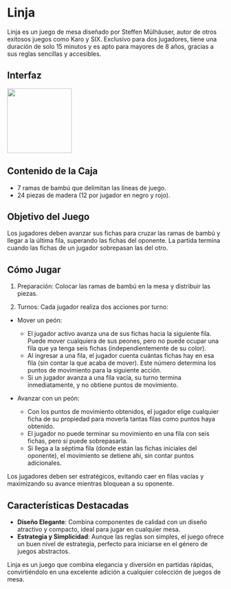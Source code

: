 # Linja
Linja es un juego de mesa diseñado por Steffen Mülhäuser, autor de otros exitosos juegos como Karo y SIX. Exclusivo para dos jugadores, tiene una duración de solo 15 minutos y es apto para mayores de 8 años, gracias a sus reglas sencillas y accesibles.

## Interfaz
<img src="https://github.com/user-attachments/assets/051c4edd-6208-430a-a5c4-337ef0ec7614" width="150">


## Contenido de la Caja
- 7 ramas de bambú que delimitan las líneas de juego.
- 24 piezas de madera (12 por jugador en negro y rojo).
  
## Objetivo del Juego
Los jugadores deben avanzar sus fichas para cruzar las ramas de bambú y llegar a la última fila, superando las fichas del oponente. La partida termina cuando las fichas de un jugador sobrepasan las del otro.

## Cómo Jugar
1. Preparación: Colocar las ramas de bambú en la mesa y distribuir las piezas.

2. Turnos: Cada jugador realiza dos acciones por turno:

  - Mover un peón:

    - El jugador activo avanza una de sus fichas hacia la siguiente fila. Puede mover cualquiera de sus peones, pero no puede ocupar una fila que ya tenga seis fichas (independientemente       de su color).
    - Al ingresar a una fila, el jugador cuenta cuántas fichas hay en esa fila (sin contar la que acaba de mover). Este número determina los puntos de movimiento para la siguiente acción.
    - Si un jugador avanza a una fila vacía, su turno termina inmediatamente, y no obtiene puntos de movimiento.

  - Avanzar con un peón:

    - Con los puntos de movimiento obtenidos, el jugador elige cualquier ficha de su propiedad para moverla tantas filas como puntos haya obtenido.
    - El jugador no puede terminar su movimiento en una fila con seis fichas, pero sí puede sobrepasarla.
    - Si llega a la séptima fila (donde están las fichas iniciales del oponente), el movimiento se detiene ahí, sin contar puntos adicionales.
  
Los jugadores deben ser estratégicos, evitando caer en filas vacías y maximizando su avance mientras bloquean a su oponente.

## Características Destacadas
- **Diseño Elegante**: Combina componentes de calidad con un diseño atractivo y compacto, ideal para jugar en cualquier mesa.
- **Estrategia y Simplicidad**: Aunque las reglas son simples, el juego ofrece un buen nivel de estrategia, perfecto para iniciarse en el género de juegos abstractos.
  
Linja es un juego que combina elegancia y diversión en partidas rápidas, convirtiéndolo en una excelente adición a cualquier colección de juegos de mesa.
